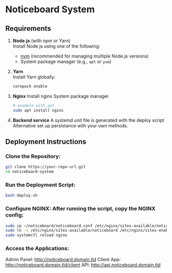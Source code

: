 # Noticeboard System

## Requirements

1. **Node.js** (with npm or Yarn)  
   Install Node.js using one of the following:

   - [nvm](https://github.com/nvm-sh/nvm) (recommended for managing multiple Node.js versions)
   - System package manager (e.g., `apt` or `yum`)

2. **Yarn**  
   Install Yarn globally:

   ```bash
   corepack enable
   ```

3. **Nginx**
   Install nginx System package manager

   ```bash
   # example with apt
   sudo apt install nginx
   ```

4. **Backend service**
   A systemd unit file is generated with the deploy script
   Alternative set up persistance with your own methods.

## Deployment Instructions

### Clone the Repository:

```bash
git clone https://your-repo-url.git
cd noticeboard-system
```

### Run the Deployment Script:

```bash
bash deploy.sh
```

### Configure NGINX: After running the script, copy the NGINX config:

```bash
sudo cp ~/noticeboard/noticeboard.conf /etc/nginx/sites-available/noticeboard
sudo ln -s /etc/nginx/sites-available/noticeboard /etc/nginx/sites-enabled/
sudo systemctl reload nginx
```

### Access the Applications:

Admin Panel: http://noticeboard.domain.tld
Client App: http://noticeboard.domain.tld/client
API: http://api.noticeboard.domain.tld
